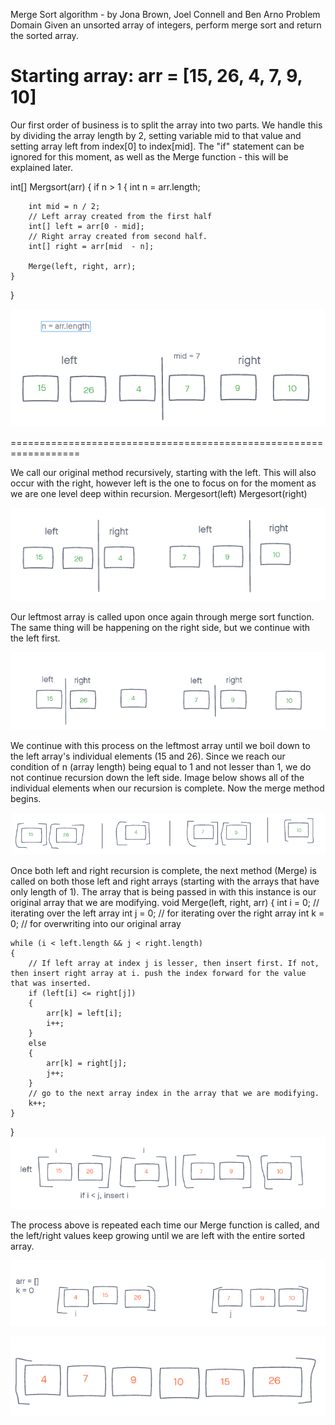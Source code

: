Merge Sort algorithm - by Jona Brown, Joel Connell and Ben Arno
Problem Domain
Given an unsorted array of integers, perform merge sort and return the sorted array.

Starting array:
arr = [15, 26, 4, 7, 9, 10]
==================================================================
Our first order of business is to split the array into two parts. We handle this by dividing the array length by 2, setting variable mid to that value and setting array left from index[0] to index[mid].
The "if" statement can be ignored for this moment, as well as the Merge function - this will be explained later.

int[] Mergsort(arr)
{
    if n > 1
    {
        int n = arr.length;

        int mid = n / 2;
        // Left array created from the first half
        int[] left = arr[0 - mid]; 
        // Right array created from second half.
        int[] right = arr[mid  - n];

        Merge(left, right, arr);
    }
}

![Part1](./Part1.PNG)

==================================================================

We call our original method recursively, starting with the left. This will also occur with the right, however left is the one to focus on for the moment as we are one level deep within recursion.
Mergesort(left)
Mergesort(right)

![Part2](./Part2.PNG)

Our leftmost array is called upon once again through merge sort function. The same thing will be happening on the right side, but we continue with the left first.

![Part3](./Part3.PNG)

We continue with this process on the leftmost array until we boil down to the left array's individual elements (15 and 26). Since we reach our condition of n (array length) being equal to 1 and not lesser than 1, we do not continue recursion down the left side.
Image below shows all of the individual elements when our recursion is complete. Now the merge method begins.

![Part4](./Part4.PNG)

Once both left and right recursion is complete, the next method (Merge) is called on both those left and right arrays (starting with the arrays that have only length of 1). The array that is being passed in with this instance is our original array that we are modifying.
void Merge(left, right, arr)
{
    int i = 0; // iterating over the left array
    int j = 0; // for iterating over the right array 
    int k = 0; // for overwriting into our original array

    while (i < left.length && j < right.length)
    {
        // If left array at index j is lesser, then insert first. If not, then insert right array at i. push the index forward for the value that was inserted.
        if (left[i] <= right[j])
        {
            arr[k] = left[i];
            i++;
        }
        else 
        {
            arr[k] = right[j];
            j++;
        }
        // go to the next array index in the array that we are modifying.
        k++;
    }
}
![Part5](./Part5.PNG)

The process above is repeated each time our Merge function is called, and the left/right values keep growing until we are left with the entire sorted array.

![Part6](./Part6.PNG)

![Part7](./Part7.PNG)
